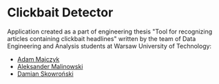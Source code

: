 # Clickbait Detector
Application created as a part of engineering thesis "Tool for recognizing articles containing clickbait headlines" written by the team of Data Engineering and Analysis students at Warsaw University of Technology:
- [Adam Majczyk](https://github.com/amajczyk)
- [Aleksander Malinowski](https://github.com/alexmal01)
- [Damian Skowroński](https://github.com/skowronskid)
